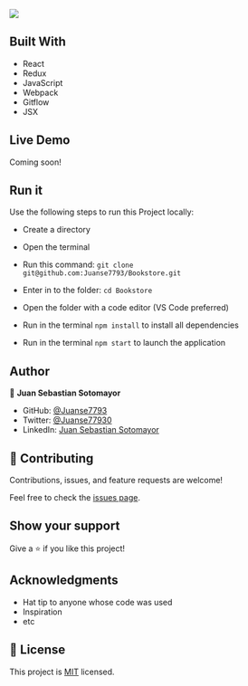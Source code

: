 ![](https://img.shields.io/badge/Microverse-blueviolet)

## Built With

- React
- Redux
- JavaScript
- Webpack
- Gitflow
- JSX

## Live Demo

Coming soon!

## Run it

Use the following steps to run this Project locally:

- Create a directory

- Open the terminal

- Run this command:
`git clone git@github.com:Juanse7793/Bookstore.git`

- Enter in to the folder:
`cd Bookstore`

- Open the folder with a code editor (VS Code preferred)

- Run in the terminal `npm install` to install all dependencies
- Run in the terminal `npm start` to launch the application


## Author

👤 **Juan Sebastian Sotomayor**

- GitHub: [@Juanse7793](https://github.com/Juanse7793)
- Twitter: [@Juanse77930](https://twitter.com/Juanse77930)
- LinkedIn: [Juan Sebastian Sotomayor](https://linkedin.com/in/juan-sebastian-sotomayor-2bb395198)

## 🤝 Contributing

Contributions, issues, and feature requests are welcome!

Feel free to check the [issues page](../../issues/).

## Show your support

Give a ⭐️ if you like this project!

## Acknowledgments

- Hat tip to anyone whose code was used
- Inspiration
- etc


## 📝 License

This project is [MIT](./LICENSE) licensed.